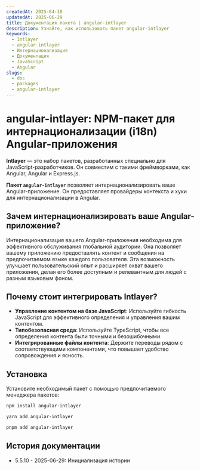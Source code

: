 ```yaml
---
createdAt: 2025-04-18
updatedAt: 2025-06-29
title: Документация пакета | angular-intlayer
description: Узнайте, как использовать пакет angular-intlayer
keywords:
  - Intlayer
  - angular-intlayer
  - Интернационализация
  - Документация
  - JavaScript
  - Angular
slugs:
  - doc
  - packages
  - angular-intlayer
---
```


# angular-intlayer: NPM-пакет для интернационализации (i18n) Angular-приложения

**Intlayer** — это набор пакетов, разработанных специально для JavaScript-разработчиков. Он совместим с такими фреймворками, как Angular, Angular и Express.js.

**Пакет `angular-intlayer`** позволяет интернационализировать ваше Angular-приложение. Он предоставляет провайдеры контекста и хуки для интернационализации в Angular.

## Зачем интернационализировать ваше Angular-приложение?

Интернационализация вашего Angular-приложения необходима для эффективного обслуживания глобальной аудитории. Она позволяет вашему приложению предоставлять контент и сообщения на предпочитаемом языке каждого пользователя. Эта возможность улучшает пользовательский опыт и расширяет охват вашего приложения, делая его более доступным и релевантным для людей с разным языковым фоном.

## Почему стоит интегрировать Intlayer?

- **Управление контентом на базе JavaScript**: Используйте гибкость JavaScript для эффективного определения и управления вашим контентом.
- **Типобезопасная среда**: Используйте TypeScript, чтобы все определения контента были точными и безошибочными.
- **Интегрированные файлы контента**: Держите переводы рядом с соответствующими компонентами, что повышает удобство сопровождения и ясность.

## Установка

Установите необходимый пакет с помощью предпочитаемого менеджера пакетов:

```bash packageManager="npm"
npm install angular-intlayer
```

```bash packageManager="yarn"
yarn add angular-intlayer
```

```bash packageManager="pnpm"
pnpm add angular-intlayer
```

## История документации

- 5.5.10 - 2025-06-29: Инициализация истории
